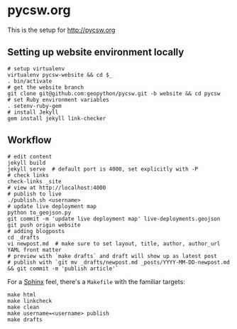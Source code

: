 pycsw.org
=========

This is the setup for http://pycsw.org

Setting up website environment locally
--------------------------------------

    # setup virtualenv
    virtualenv pycsw-website && cd $_
    . bin/activate
    # get the website branch
    git clone git@github.com:geopython/pycsw.git -b website && cd pycsw
    # set Ruby environment variables
    . setenv-ruby-gem
    # install Jekyll
    gem install jekyll link-checker

Workflow
--------

    # edit content
    jekyll build
    jekyll serve  # default port is 4000, set explicitly with -P 
    # check links
    check-links _site
    # view at http://localhost:4000
    # publish to live
    ./publish.sh <username>
    # update live deployment map
    python to_geojson.py
    git commit -m 'update live deployment map' live-deployments.geojson
    git push origin website
    # adding blogposts
    cd _drafts
    vi newpost.md  # make sure to set layout, title, author, author_url YAML front matter
    # preview with `make drafts` and draft will show up as latest post
    # publish with `git mv _drafts/newpost.md _posts/YYYY-MM-DD-newpost.md && git commit -m 'publish article'`

For a [Sphinx](http://sphinx-doc.org/) feel, there's a `Makefile` with
the familiar targets:

    make html
    make linkcheck
    make clean
    make username=<username> publish 
    make drafts
